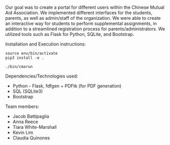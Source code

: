 Our goal was to create a portal for different users within the Chinese Mutual Aid Association. We implemented different interfaces for the students, parents, as well as admin/staff of the organization. We were able to create an interactive way for students to perform supplemental assignments, in addition to a streamlined registration process for parents/administrators. We utilized tools such as Flask for Python, SQLite, and Bootstrap. 

Installation and Execution instructions:
```
source env/bin/activate
pip3 install -e .

./bin/cmarun
```

Dependencies/Technologies used:
- Python - Flask, fdfgen + PDFtk (for PDF generation)
- SQL (SQLite3)
- Bootstrap


Team members:
- Jacob Battipaglia
- Anna Reece
- Tiara White-Marshall
- Kevin Lim
- Claudia Quinones
